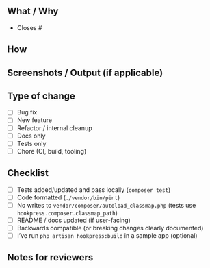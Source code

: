 ## What / Why

<!-- Briefly describe the change and the problem it solves.
     Link any related issues (e.g., Closes #123). -->

- Closes #

## How

<!-- High-level approach. Note key design decisions. -->

## Screenshots / Output (if applicable)

<!-- paste logs or screenshots here -->

## Type of change

- [ ] Bug fix
- [ ] New feature
- [ ] Refactor / internal cleanup
- [ ] Docs only
- [ ] Tests only
- [ ] Chore (CI, build, tooling)

## Checklist

- [ ] Tests added/updated and pass locally (`composer test`)
- [ ] Code formatted (`./vendor/bin/pint`)
- [ ] No writes to `vendor/composer/autoload_classmap.php` (tests use `hookpress.composer.classmap_path`)
- [ ] README / docs updated (if user-facing)
- [ ] Backwards compatible (or breaking changes clearly documented)
- [ ] I’ve run `php artisan hookpress:build` in a sample app (optional)

## Notes for reviewers

<!-- anything that would help a reviewer focus their attention -->
